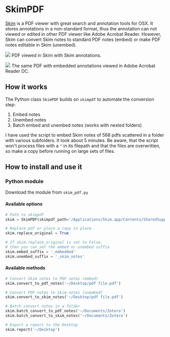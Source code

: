 # SkimPDF

[Skim](https://skim-app.sourceforge.io/) is a PDF viewer with great search and annotation tools for OSX. It stores annotations in a non-standard format, thus the annotation can not viewed or edited in other PDF viewer like Adobe Acrobat Reader. However, Skim can convert Skim notes to standard PDF notes (embed) or make PDF notes editable in Skim (unembed).

![](img/example-skim.png)
PDF viewed in Skim with Skim annotations.

![](img/example-acrobat.png)
The same PDF with embedded annotations viewed in Adobe Acrobat Reader DC.

## How it works

The Python class `SkimPDF` builds on `skimpdf` to automate the conversion step:

1. Embed notes
2. Unembed notes
3. Batch embed and unembed notes (works with nested folders)

I have used the script to embed Skim notes of 568 pdfs scattered in a folder with various subfolders. It took about 5 minutes. Be aware, that the script won't process files with a `"` in its filepath and that the files are overwritten, so make a copy before running on large sets of files.

## How to install and use it

### Python module

Download the module from `skim_pdf.py`

#### Available options

```python
# Path to skimpdf
skim = SkimPDF(skimpdf_path='/Applications/Skim.app/Contents/SharedSupport/skimpdf')

# Replace pdf or place a copy in place
skim.replace_original = True

# If skim.replace_original is set to False,
# then you can set the embed or unembed suffix
skim.embed_suffix = '_embedded'
skim.unembed_suffix = '_skim_notes'
```

#### Available methods

```python
# Convert Skim notes to PDF notes (embed)
skim.convert_to_pdf_notes('~/Desktop/pdf file.pdf')

# Convert PDF notes to Skim notes (unembed)
skim.convert_to_skim_notes('~/Desktop/pdf file.pdf')

# Batch convert notes in a folder
skim.batch_convert_to_pdf_notes('~/Documents/Zotero')
skim.batch_convert_to_skim_notes('~/Documents/Zotero')

# Export a report to the Desktop
skim.report('~/Desktop')
```

